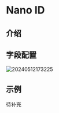 # Nano ID

## 介绍

## 字段配置

![20240512173225](https://static-docs.nocobase.com/20240512173225.png)

## 示例

待补充